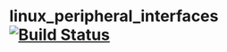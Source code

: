 linux_peripheral_interfaces [![Build Status](https://travis-ci.com/ros-drivers/linux_peripheral_interfaces.svg?branch=kinetic)](https://travis-ci.org/ros-drivers/linux_peripheral_interfaces)
==============================================================================================================================================================================================

